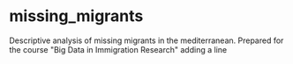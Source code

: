 # missing_migrants
Descriptive analysis of missing migrants in the mediterranean. Prepared for the course "Big Data in Immigration Research"
adding a line
